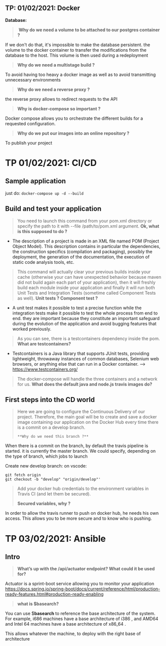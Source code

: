 ## TP: 01/02/2021: Docker

**Database:**
> ​ **Why do we need a volume to be attached to our postgres container ?**

If we don't do that, it's impossible to make the database persistent. the volume to the docker container to transfer the modifications from the database to the host. This volume is then used during a redeployment

> **Why do we need a multistage build ?**

To avoid having too heavy a docker image as well as to avoid transmitting unnecessary environments

> **Why do we need a reverse proxy ?**
> 
the reverse proxy allows to redirect requests to the API

>  **Why is docker-compose so important ?**

Docker compose allows you to orchestrate the different builds for a requested configuration.

> **Why do we put our images into an online repository ?**

To publish your project




# TP 01/02/2021: CI/CD
## Sample application
just do: 
`docker-compose up -d --build`

## Build and test your application

> You need to launch this command from your pom.xml directory or specify the path to it with --file /path/to/pom.xml ​argument.
   **Ok, what is this supposed to do ?**

 - The description of a project is made in an XML file named POM (Project Object Model). This description contains in particular the dependencies, the construction specifics (compilation and packaging), possibly the deployment, the generation of the documentation, the execution of static code analysis tools, etc.

>This command will actually clear your previous builds inside your cache (otherwise your can have unexpected behavior because maven did not build again each part of your application), then it will freshly build each module inside your application and finally it will run both ​Unit Tests​ and ​Integration Tests​ (sometime called Component Tests as well).
    **Unit tests ? Component test ?**

- A unit test makes it possible to test a precise function while the integration tests make it possible to test the whole process from end to end.
they are important because they constitute an important safeguard during the evolution of the application and avoid bugging features that worked previously.


> As you can see, there is a testcontainers dependency inside the pom.
	**What are testcontainers?**

 - Testcontainers is a Java library that supports JUnit tests, providing lightweight, throwaway instances of common databases, Selenium web browsers, or anything else that can run in a Docker container. -->  https://www.testcontainers.org/

> The docker-compose will handle the three containers and a network for
> us.
**What does the default java and node.js travis images do?**


## First steps into the CD world

> Here we are going to configure the Continuous Delivery of our project.
> Therefore, the main goal will be to create and save a docker image
> containing our application on the Docker Hub every time there is a
> commit on a develop branch.
>     
>     **Why do we need this branch ?**

When there is a commit on the branch, by default the travis pipeline is started. it is currently the master branch. We could specify, depending on the type of branch, which jobs to launch


Create new develop branch:
on vscode:

    git fetch origin
    git checkout -b "develop" "origin/develop"'


> Add your docker hub credentials to the environment variables in Travis
> CI (and let them be secured).
> 
>  **Secured variables, why ?**

In order to allow the travis runner to push on docker hub, he needs his own access. This allows you to be more secure and to know who is pushing.


# TP 03/02/2021: Ansible
## Intro

> **What’s up with the /api/actuator endpoint? What could it be used for?**

Actuator is a sprint-boot service allowing you to monitor your application
https://docs.spring.io/spring-boot/docs/current/reference/html/production-ready-features.html#production-ready-enabling

> **what is $basearch?**
> 
You can use $**basearch** to reference the base architecture of the system. For example, i686 machines have a base architecture of i386 , and AMD64 and Intel 64 machines have a base architecture of x86_64 .

This allows whatever the machine, to deploy with the right base of architecture